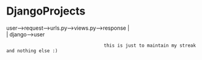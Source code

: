 # DjangoProjects


user-->request-->urls.py-->views.py-->response
                                        |       
                                        |
                                        django-->user


                                        this is just to maintain my streak and nothing else :)